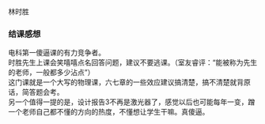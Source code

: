 林时胜

### 结课感想
电科第一傻逼课的有力竞争者。  
时胜先生上课会笑嘻嘻点名回答问题，建议不要逃课。（室友睿评：“能被称为先生的老师，一般都多少沾点”）  
这门课就是一个大写的物理课，六七章的一些效应建议搞清楚，搞不清楚就背原话，简答题会考。  
另一个值得一提的是，设计报告3不再是激光器了，感觉以后也可能每年一变，蹭一个老师自己都不懂的方向的热度，不懂想让学生干嘛。真傻逼。  
